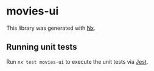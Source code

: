 # movies-ui

This library was generated with [Nx](https://nx.dev).

## Running unit tests

Run `nx test movies-ui` to execute the unit tests via [Jest](https://jestjs.io).

